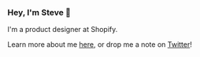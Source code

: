 ### Hey, I'm Steve 👋

I'm a product designer at Shopify.

Learn more about me [here](https://www.stevehay.es), or drop me a note on [Twitter](https://www.twitter.com/steve_hayes)!
